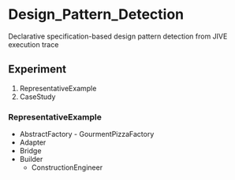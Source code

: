 # Design_Pattern_Detection
Declarative specification-based design pattern detection from JIVE execution trace
## Experiment
1. RepresentativeExample
2. CaseStudy

### RepresentativeExample
-  AbstractFactory
            - GourmentPizzaFactory
-  Adapter
-  Bridge
- Builder
    - ConstructionEngineer       
        
